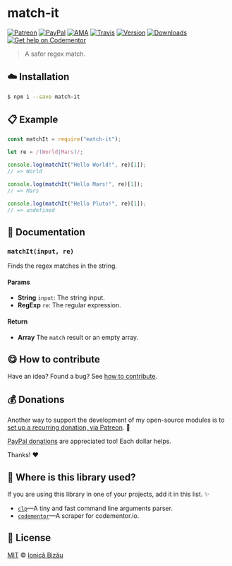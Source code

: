 
# match-it

 [![Patreon](https://img.shields.io/badge/Support%20me%20on-Patreon-%23e6461a.svg)][patreon] [![PayPal](https://img.shields.io/badge/%24-paypal-f39c12.svg)][paypal-donations] [![AMA](https://img.shields.io/badge/ask%20me-anything-1abc9c.svg)](https://github.com/IonicaBizau/ama) [![Travis](https://img.shields.io/travis/IonicaBizau/match-it.svg)](https://travis-ci.org/IonicaBizau/match-it/) [![Version](https://img.shields.io/npm/v/match-it.svg)](https://www.npmjs.com/package/match-it) [![Downloads](https://img.shields.io/npm/dt/match-it.svg)](https://www.npmjs.com/package/match-it) [![Get help on Codementor](https://cdn.codementor.io/badges/get_help_github.svg)](https://www.codementor.io/johnnyb?utm_source=github&utm_medium=button&utm_term=johnnyb&utm_campaign=github)

> A safer regex match.

## :cloud: Installation

```sh
$ npm i --save match-it
```


## :clipboard: Example



```js
const matchIt = require("match-it");

let re = /(World|Mars)/;

console.log(matchIt("Hello World!", re)[1]);
// => World

console.log(matchIt("Hello Mars!", re)[1]);
// => Mars

console.log(matchIt("Hello Pluto!", re)[1]);
// => undefined
```

## :memo: Documentation


### `matchIt(input, re)`
Finds the regex matches in the string.

#### Params
- **String** `input`: The string input.
- **RegExp** `re`: The regular expression.

#### Return
- **Array** The `match` result or an empty array.



## :yum: How to contribute
Have an idea? Found a bug? See [how to contribute][contributing].


## :moneybag: Donations

Another way to support the development of my open-source modules is
to [set up a recurring donation, via Patreon][patreon]. :rocket:

[PayPal donations][paypal-donations] are appreciated too! Each dollar helps.

Thanks! :heart:

## :dizzy: Where is this library used?
If you are using this library in one of your projects, add it in this list. :sparkles:


 - [`clp`](https://github.com/IonicaBizau/clp)—A tiny and fast command line arguments parser.
 - [`codementor`](https://github.com/IonicaBizau/codementor#readme)—A scraper for codementor.io.

## :scroll: License

[MIT][license] © [Ionică Bizău][website]

[patreon]: https://www.patreon.com/ionicabizau
[paypal-donations]: https://www.paypal.com/cgi-bin/webscr?cmd=_s-xclick&hosted_button_id=RVXDDLKKLQRJW
[donate-now]: http://i.imgur.com/6cMbHOC.png

[license]: http://showalicense.com/?fullname=Ionic%C4%83%20Biz%C4%83u%20%3Cbizauionica%40gmail.com%3E%20(http%3A%2F%2Fionicabizau.net)&year=2016#license-mit
[website]: http://ionicabizau.net
[contributing]: /CONTRIBUTING.md
[docs]: /DOCUMENTATION.md
